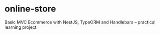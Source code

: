 # online-store
Basic MVC Ecommerce with NestJS, TypeORM and Handlebars – practical learning project

